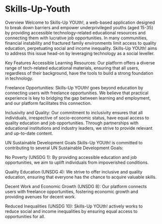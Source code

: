 # Skills-Up-Youth
Overview
Welcome to Skills-Up YOUth!, a web-based application designed to break down barriers and empower underprivileged youths (aged 15-35) by providing accessible technology-related educational resources and connecting them with lucrative job opportunities. In many communities, financial instability and fractured family environments limit access to quality education, perpetuating social and income inequality. Skills-Up YOUth! aims to address this issue head-on by leveraging technology as a social leveller.

Key Features
Accessible Learning Resources: Our platform offers a diverse range of tech-related educational materials, ensuring that all users, regardless of their background, have the tools to build a strong foundation in technology.

Freelance Opportunities: Skills-Up YOUth! goes beyond education by connecting users with freelance opportunities. We believe that practical experience is key to bridging the gap between learning and employment, and our platform facilitates this connection.

Inclusivity and Quality: Our commitment to inclusivity ensures that all individuals, irrespective of socio-economic status, have equal access to quality education and job opportunities. Through partnerships with educational institutions and industry leaders, we strive to provide relevant and up-to-date content.

UN Sustainable Development Goals
Skills-Up YOUth! is committed to contributing to several UN Sustainable Development Goals:

No Poverty (UNSDG 1): By providing accessible education and job opportunities, we aim to uplift individuals from impoverished conditions.

Quality Education (UNSDG 4): We strive to offer inclusive and quality education, ensuring that everyone has the chance to acquire valuable skills.

Decent Work and Economic Growth (UNSDG 8): Our platform connects users with freelance opportunities, fostering economic growth and providing avenues for decent work.

Reduced Inequalities (UNSDG 10): Skills-Up YOUth! actively works to reduce social and income inequalities by ensuring equal access to opportunities for all.
